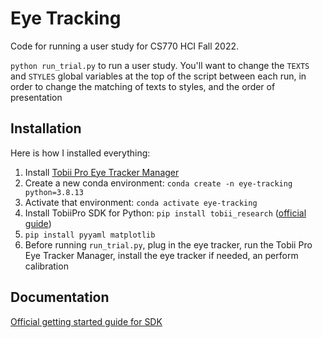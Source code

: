 # Eye Tracking

Code for running a user study for CS770 HCI Fall 2022.

`python run_trial.py` to run a user study. You'll want to change the `TEXTS` and `STYLES` global variables at the top of the script between each run, in order to change the matching of texts to styles, and the order of presentation

## Installation
Here is how I installed everything:

1. Install [Tobii Pro Eye Tracker Manager](https://connect.tobii.com/s/etm-downloads?language=en_US)
2. Create a new conda environment: `conda create -n eye-tracking python=3.8.13`
3. Activate that environment: `conda activate eye-tracking`
4. Install TobiiPro SDK for Python: `pip install tobii_research` ([official guide](https://developer.tobiipro.com/python/python-getting-started.html))
5. `pip install pyyaml matplotlib`
6. Before running `run_trial.py`, plug in the eye tracker, run the Tobii Pro Eye Tracker Manager, install the eye tracker if needed, an perform calibration

## Documentation
[Official getting started guide for SDK](https://developer.tobiipro.com/python/python-getting-started.html)
